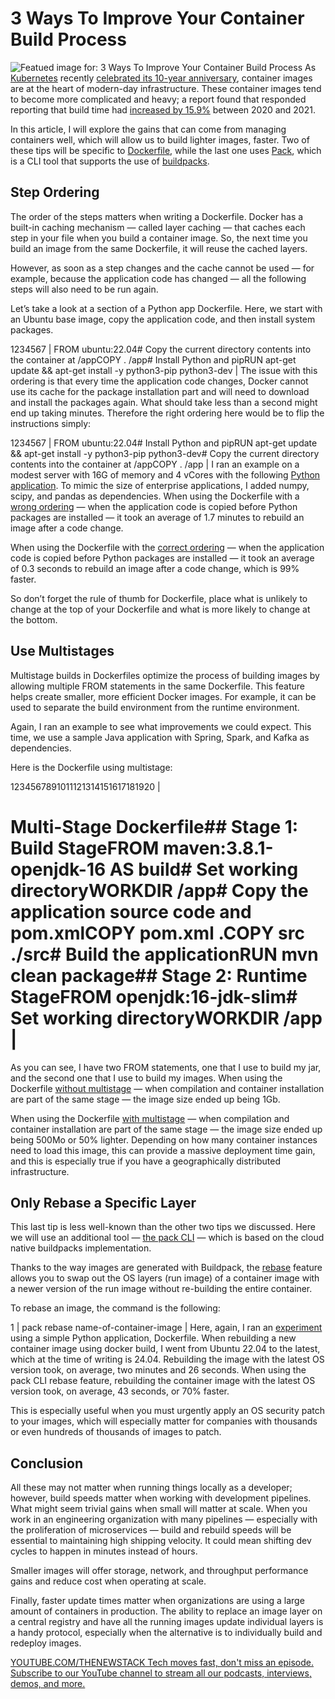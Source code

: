 # 3 Ways To Improve Your Container Build Process
![Featued image for: 3 Ways To Improve Your Container Build Process](https://cdn.thenewstack.io/media/2024/07/5fffaf8c-lego-708087_1280-1024x682.jpg)
As [Kubernetes](https://thenewstack.io/kubernetes/) recently [celebrated its 10-year anniversary](https://thenewstack.io/10-years-of-kubernetes-past-present-and-future/), container images are at the heart of modern-day infrastructure. These container images tend to become more complicated and heavy; a report found that responded reporting that build time had [increased by 15.9%](https://www.incredibuild.com/survey-report-2022#item_7490) between 2020 and 2021.

In this article, I will explore the gains that can come from managing containers well, which will allow us to build lighter images, faster. Two of these tips will be specific to [Dockerfile](https://thenewstack.io/docker-basics-how-to-use-dockerfiles/), while the last one uses [Pack](https://buildpacks.io/docs/for-platform-operators/how-to/integrate-ci/pack/), which is a CLI tool that supports the use of [buildpacks](https://thenewstack.io/streamlined-apm-integration-in-cloud-native-buildpacks/).

## Step Ordering
The order of the steps matters when writing a Dockerfile. Docker has a built-in caching mechanism — called layer caching — that caches each step in your file when you build a container image. So, the next time you build an image from the same Dockerfile, it will reuse the cached layers.

However, as soon as a step changes and the cache cannot be used — for example, because the application code has changed — all the following steps will also need to be run again.

Let’s take a look at a section of a Python app Dockerfile. Here, we start with an Ubuntu base image, copy the application code, and then install system packages.

1234567 |
FROM ubuntu:22.04# Copy the current directory contents into the container at /appCOPY . /app# Install Python and pipRUN apt-get update && apt-get install -y python3-pip python3-dev |
The issue with this ordering is that every time the application code changes, Docker cannot use its cache for the package installation part and will need to download and install the packages again. What should take less than a second might end up taking minutes.
Therefore the right ordering here would be to flip the instructions simply:

1234567 |
FROM ubuntu:22.04# Install Python and pipRUN apt-get update && apt-get install -y python3-pip python3-dev# Copy the current directory contents into the container at /appCOPY . /app |
I ran an example on a modest server with 16G of memory and 4 vCores with the following [Python application](https://github.com/sylvainkalache/sample-web-apps/tree/buildpack_pack_rebase_benchmark/python). To mimic the size of enterprise applications, I added numpy, scipy, and pandas as dependencies.
When using the Dockerfile with a [wrong ordering](https://github.com/sylvainkalache/sample-web-apps/blob/buildpack_pack_rebase_benchmark/python/wrongDockerfileOrder) — when the application code is copied before Python packages are installed — it took an average of 1.7 minutes to rebuild an image after a code change.

When using the Dockerfile with the [correct ordering](https://github.com/sylvainkalache/sample-web-apps/blob/buildpack_pack_rebase_benchmark/python/Dockerfile) — when the application code is copied before Python packages are installed — it took an average of 0.3 seconds to rebuild an image after a code change, which is 99% faster.

So don’t forget the rule of thumb for Dockerfile, place what is unlikely to change at the top of your Dockerfile and what is more likely to change at the bottom.

## Use Multistages
Multistage builds in Dockerfiles optimize the process of building images by allowing multiple FROM statements in the same Dockerfile. This feature helps create smaller, more efficient Docker images. For example, it can be used to separate the build environment from the runtime environment.

Again, I ran an example to see what improvements we could expect. This time, we use a sample Java application with Spring, Spark, and Kafka as dependencies.

Here is the Dockerfile using multistage:

1234567891011121314151617181920 |
# Multi-Stage Dockerfile## Stage 1: Build StageFROM maven:3.8.1-openjdk-16 AS build# Set working directoryWORKDIR /app# Copy the application source code and pom.xmlCOPY pom.xml .COPY src ./src# Build the applicationRUN mvn clean package## Stage 2: Runtime StageFROM openjdk:16-jdk-slim# Set working directoryWORKDIR /app |
As you can see, I have two FROM statements, one that I use to build my jar, and the second one that I use to build my images.
When using the Dockerfile [without multistage](https://github.com/sylvainkalache/sample-web-apps/blob/buildpack_pack_rebase_benchmark/java/nonMultiStageDockerfile) — when compilation and container installation are part of the same stage — the image size ended up being 1Gb.

When using the Dockerfile [with multistage](https://github.com/sylvainkalache/sample-web-apps/blob/buildpack_pack_rebase_benchmark/java/Dockerfile) — when compilation and container installation are part of the same stage — the image size ended up being 500Mo or 50% lighter. Depending on how many container instances need to load this image, this can provide a massive deployment time gain, and this is especially true if you have a geographically distributed infrastructure.

## Only Rebase a Specific Layer
This last tip is less well-known than the other two tips we discussed. Here we will use an additional tool — [the pack CLI](https://buildpacks.io/docs/for-platform-operators/how-to/integrate-ci/pack/) — which is based on the cloud native buildpacks implementation.

Thanks to the way images are generated with Buildpack, the [rebase](https://buildpacks.io/docs/for-platform-operators/how-to/integrate-ci/pack/cli/pack_rebase/) feature allows you to swap out the OS layers (run image) of a container image with a newer version of the run image without re-building the entire container.

To rebase an image, the command is the following:

1 |
pack rebase name-of-container-image |
Here, again, I ran an [experiment](https://github.com/sylvainkalache/sample-web-apps/blob/buildpack_pack_rebase_benchmark/python/benchmark.py) using a simple Python application, Dockerfile. When rebuilding a new container image using docker build, I went from Ubuntu 22.04 to the latest, which at the time of writing is 24.04. Rebuilding the image with the latest OS version took, on average, two minutes and 26 seconds.
When using the pack CLI rebase feature, rebuilding the container image with the latest OS version took, on average, 43 seconds, or 70% faster.

This is especially useful when you must urgently apply an OS security patch to your images, which will especially matter for companies with thousands or even hundreds of thousands of images to patch.

## Conclusion
All these may not matter when running things locally as a developer; however, build speeds matter when working with development pipelines. What might seem trivial gains when small will matter at scale. When you work in an engineering organization with many pipelines — especially with the proliferation of microservices — build and rebuild speeds will be essential to maintaining high shipping velocity. It could mean shifting dev cycles to happen in minutes instead of hours.

Smaller images will offer storage, network, and throughput performance gains and reduce cost when operating at scale.

Finally, faster update times matter when organizations are using a large amount of containers in production. The ability to replace an image layer on a central registry and have all the running images update individual layers is a handy protocol, especially when the alternative is to individually build and redeploy images.

[
YOUTUBE.COM/THENEWSTACK
Tech moves fast, don't miss an episode. Subscribe to our YouTube
channel to stream all our podcasts, interviews, demos, and more.
](https://youtube.com/thenewstack?sub_confirmation=1)